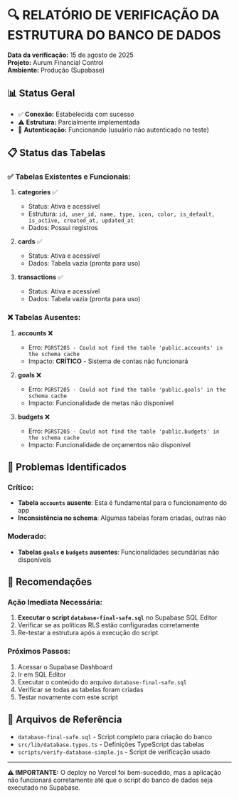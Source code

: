 # 🔍 RELATÓRIO DE VERIFICAÇÃO DA ESTRUTURA DO BANCO DE DADOS

**Data da verificação:** 15 de agosto de 2025  
**Projeto:** Aurum Financial Control  
**Ambiente:** Produção (Supabase)

## 📊 Status Geral
- ✅ **Conexão:** Estabelecida com sucesso
- ⚠️ **Estrutura:** Parcialmente implementada
- 🔑 **Autenticação:** Funcionando (usuário não autenticado no teste)

## 📋 Status das Tabelas

### ✅ Tabelas Existentes e Funcionais:

1. **categories** ✅
   - Status: Ativa e acessível
   - Estrutura: `id, user_id, name, type, icon, color, is_default, is_active, created_at, updated_at`
   - Dados: Possui registros

2. **cards** ✅  
   - Status: Ativa e acessível
   - Dados: Tabela vazia (pronta para uso)

3. **transactions** ✅
   - Status: Ativa e acessível  
   - Dados: Tabela vazia (pronta para uso)

### ❌ Tabelas Ausentes:

1. **accounts** ❌
   - Erro: `PGRST205 - Could not find the table 'public.accounts' in the schema cache`
   - Impacto: **CRÍTICO** - Sistema de contas não funcionará

2. **goals** ❌
   - Erro: `PGRST205 - Could not find the table 'public.goals' in the schema cache`  
   - Impacto: Funcionalidade de metas não disponível

3. **budgets** ❌
   - Erro: `PGRST205 - Could not find the table 'public.budgets' in the schema cache`
   - Impacto: Funcionalidade de orçamentos não disponível

## 🚨 Problemas Identificados

### Crítico:
- **Tabela `accounts` ausente**: Esta é fundamental para o funcionamento do app
- **Inconsistência no schema**: Algumas tabelas foram criadas, outras não

### Moderado:
- **Tabelas `goals` e `budgets` ausentes**: Funcionalidades secundárias não disponíveis

## 🔧 Recomendações

### Ação Imediata Necessária:
1. **Executar o script `database-final-safe.sql`** no Supabase SQL Editor
2. Verificar se as políticas RLS estão configuradas corretamente
3. Re-testar a estrutura após a execução do script

### Próximos Passos:
1. Acessar o Supabase Dashboard
2. Ir em SQL Editor
3. Executar o conteúdo do arquivo `database-final-safe.sql`
4. Verificar se todas as tabelas foram criadas
5. Testar novamente com este script

## 📁 Arquivos de Referência
- `database-final-safe.sql` - Script completo para criação do banco
- `src/lib/database.types.ts` - Definições TypeScript das tabelas
- `scripts/verify-database-simple.js` - Script de verificação usado

---
**⚠️ IMPORTANTE:** O deploy no Vercel foi bem-sucedido, mas a aplicação não funcionará corretamente até que o script do banco de dados seja executado no Supabase.
